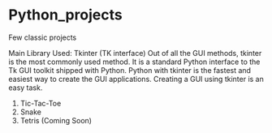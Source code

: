 # Python_projects
Few classic projects

Main Library Used: Tkinter (TK interface)
Out of all the GUI methods, tkinter is the most commonly used method. It is a standard Python interface to the Tk GUI toolkit shipped with Python. Python with tkinter is the fastest and easiest way to create the GUI applications. Creating a GUI using tkinter is an easy task.

1. Tic-Tac-Toe
2. Snake
3. Tetris (Coming Soon)
